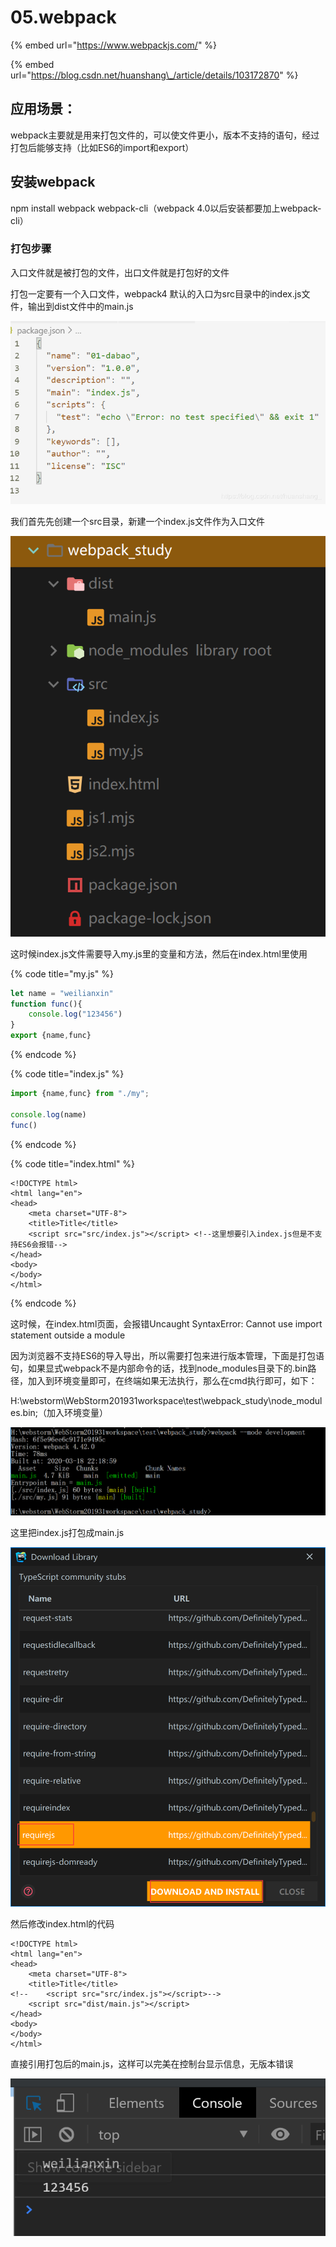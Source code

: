 # 05.webpack

{% embed url="https://www.webpackjs.com/" %}

{% embed url="https://blog.csdn.net/huanshang\_/article/details/103172870" %}

## 应用场景：

webpack主要就是用来打包文件的，可以使文件更小，版本不支持的语句，经过打包后能够支持（比如ES6的import和export）

## 安装webpack

npm install webpack webpack-cli（webpack 4.0以后安装都要加上webpack-cli）

### 打包步骤

入口文件就是被打包的文件，出口文件就是打包好的文件

打包一定要有一个入口文件，webpack4 默认的入口为src目录中的index.js文件，输出到dist文件中的main.js

![](.gitbook/assets/image%20%289%29.png)

我们首先先创建一个src目录，新建一个index.js文件作为入口文件

![](.gitbook/assets/image%20%2820%29.png)

这时候index.js文件需要导入my.js里的变量和方法，然后在index.html里使用

{% code title="my.js" %}
```javascript
let name = "weilianxin"
function func(){
    console.log("123456")
}
export {name,func}
```
{% endcode %}

{% code title="index.js" %}
```javascript
import {name,func} from "./my";

console.log(name)
func()
```
{% endcode %}

{% code title="index.html" %}
```markup
<!DOCTYPE html>
<html lang="en">
<head>
    <meta charset="UTF-8">
    <title>Title</title>
    <script src="src/index.js"></script> <!--这里想要引入index.js但是不支持ES6会报错-->
</head>
<body>
</body>
</html>
```
{% endcode %}

这时候，在index.html页面，会报错Uncaught SyntaxError: Cannot use import statement outside a module

因为浏览器不支持ES6的导入导出，所以需要打包来进行版本管理，下面是打包语句，如果显式webpack不是内部命令的话，找到node\_modules目录下的.bin路径，加入到环境变量即可，在终端如果无法执行，那么在cmd执行即可，如下：

H:\webstorm\WebStorm201931workspace\test\webpack\_study\node\_modules.bin;（加入环境变量）

![](.gitbook/assets/image%20%2810%29.png)

这里把index.js打包成main.js

![](.gitbook/assets/image%20%281%29.png)

然后修改index.html的代码

```markup
<!DOCTYPE html>
<html lang="en">
<head>
    <meta charset="UTF-8">
    <title>Title</title>
<!--    <script src="src/index.js"></script>-->
    <script src="dist/main.js"></script>
</head>
<body>
</body>
</html>
```

直接引用打包后的main.js，这样可以完美在控制台显示信息，无版本错误

![](.gitbook/assets/image%20%2813%29.png)

